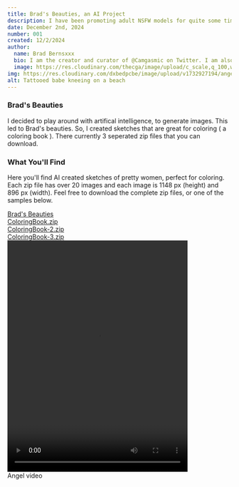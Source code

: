 ```yaml
---
title: Brad's Beauties, an AI Project
description: I have been promoting adult NSFW models for quite some time. Hence why @TheCamgirlArmy had over 30K followers, prior to it being suspended. And now my circumstances have changed. I am on the look out for models to collaborate with.
date: December 2nd, 2024
number: 001
created: 12/2/2024
author:
  name: Brad Bernsxxx
  bio: I am the creator and curator of @Camgasmic on Twitter. I am also an adult content creator, director, and producer.
  image: https://res.cloudinary.com/thecga/image/upload/c_scale,q_100,w_500/v1718145054/SullenYellow-crop_kjgk8f_nh9evt.webp
img: https://res.cloudinary.com/dxbedpcbe/image/upload/v1732927194/angel-crop_ryccrk.png
alt: Tattooed babe kneeing on a beach
---
```


### Brad's Beauties

I decided to play around with artifical intelligence, to generate images. This
led to Brad's beauties. So, I created sketches that are great for coloring ( a
coloring book ). There currently 3 seperated zip files that you can download.

### What You'll Find

Here you'll find AI created sketches of pretty women, perfect for coloring.
Each zip file has over 20 images and each image is 1148 px (height) and 896 px (width).
Feel free to download the complete zip files, or one of the samples below.

<div class="my-3 text-center mb-2 ">
  <a class="links" target="_blank" href="https://bradsbeauties.netlify.app/">
  Brad's Beauties</a>
</div>
<div class="mt-3 text-center mb-1 ">
  <a class="mt-3 hover:underline font-medium p-1 text-blue-800"
    target="_blank"
    href="https://www.dropbox.com/scl/fi/ngfsxizqnqo5ttpinwv91/coloringbook.zip?rlkey=i1s4u539vdzstatbpht1ldj7e&st=u16xtq3y&dl=0">
    ColoringBook.zip
  </a>
  <br>
  <a class="mt-3 hover:underline font-medium p-1 text-blue-800"
    target="_blank"
    href="https://www.dropbox.com/scl/fi/2re8a7o4xz96gqgsi02fr/coloringbook-2.zip?rlkey=xbg1sa6d3xrryh0vhke1rhdb6&st=ikxq8c0j&dl=0">
    ColoringBook-2.zip
  </a>
  <br>
  <a class="mt-3 hover:underline font-medium p-1 text-blue-800"
    target="_blank"
    href="https://www.dropbox.com/scl/fi/7wabxlucfcqd10qf3zs0h/coloringbook-3.zip?rlkey=p0dgyxv4rs9w6siifcgfxrilg&st=wk39z7nq&dl=0">
    ColoringBook-3.zip
  </a>
</div>

<div id="" class="mx-auto p-2 lg:-mt-3">
    <video  controls loop="true" width="405" height="519"
        class="p-2 bg-transparent mx-auto">
        <source
        src="https://res.cloudinary.com/dxbedpcbe/video/upload/v1732989824/Angel_vid_latest_yw5oha.mp4"
        type="video/webm"
        />
        Your browser does not support the video.
    </video>
    <figcaption class=" text-center mx-auto italic">Angel video</figcaption>
</div>
